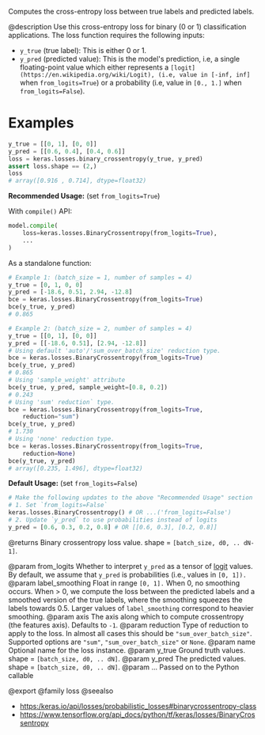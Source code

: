 Computes the cross-entropy loss between true labels and predicted labels.

@description
Use this cross-entropy loss for binary (0 or 1) classification applications.
The loss function requires the following inputs:

- `y_true` (true label): This is either 0 or 1.
- `y_pred` (predicted value): This is the model's prediction, i.e, a single
    floating-point value which either represents a
    `[logit](https://en.wikipedia.org/wiki/Logit), (i.e, value in [-inf, inf]`
    when `from_logits=True`) or a probability (i.e, value in `[0., 1.]` when
    `from_logits=False`).

# Examples
```python
y_true = [[0, 1], [0, 0]]
y_pred = [[0.6, 0.4], [0.4, 0.6]]
loss = keras.losses.binary_crossentropy(y_true, y_pred)
assert loss.shape == (2,)
loss
# array([0.916 , 0.714], dtype=float32)
```
**Recommended Usage:** (set `from_logits=True`)

With `compile()` API:

```python
model.compile(
    loss=keras.losses.BinaryCrossentropy(from_logits=True),
    ...
)
```

As a standalone function:

```python
# Example 1: (batch_size = 1, number of samples = 4)
y_true = [0, 1, 0, 0]
y_pred = [-18.6, 0.51, 2.94, -12.8]
bce = keras.losses.BinaryCrossentropy(from_logits=True)
bce(y_true, y_pred)
# 0.865
```

```python
# Example 2: (batch_size = 2, number of samples = 4)
y_true = [[0, 1], [0, 0]]
y_pred = [[-18.6, 0.51], [2.94, -12.8]]
# Using default 'auto'/'sum_over_batch_size' reduction type.
bce = keras.losses.BinaryCrossentropy(from_logits=True)
bce(y_true, y_pred)
# 0.865
# Using 'sample_weight' attribute
bce(y_true, y_pred, sample_weight=[0.8, 0.2])
# 0.243
# Using 'sum' reduction` type.
bce = keras.losses.BinaryCrossentropy(from_logits=True,
    reduction="sum")
bce(y_true, y_pred)
# 1.730
# Using 'none' reduction type.
bce = keras.losses.BinaryCrossentropy(from_logits=True,
    reduction=None)
bce(y_true, y_pred)
# array([0.235, 1.496], dtype=float32)
```

**Default Usage:** (set `from_logits=False`)

```python
# Make the following updates to the above "Recommended Usage" section
# 1. Set `from_logits=False`
keras.losses.BinaryCrossentropy() # OR ...('from_logits=False')
# 2. Update `y_pred` to use probabilities instead of logits
y_pred = [0.6, 0.3, 0.2, 0.8] # OR [[0.6, 0.3], [0.2, 0.8]]
```

@returns
Binary crossentropy loss value. shape = `[batch_size, d0, .. dN-1]`.

@param from_logits Whether to interpret `y_pred` as a tensor of
    [logit](https://en.wikipedia.org/wiki/Logit) values. By default, we
    assume that `y_pred` is probabilities (i.e., values in `[0, 1]).`
@param label_smoothing Float in range `[0, 1].` When 0, no smoothing occurs.
    When > 0, we compute the loss between the predicted labels
    and a smoothed version of the true labels, where the smoothing
    squeezes the labels towards 0.5. Larger values of
    `label_smoothing` correspond to heavier smoothing.
@param axis The axis along which to compute crossentropy (the features axis).
    Defaults to `-1`.
@param reduction Type of reduction to apply to the loss. In almost all cases
    this should be `"sum_over_batch_size"`.
    Supported options are `"sum"`, `"sum_over_batch_size"` or `None`.
@param name Optional name for the loss instance.
@param y_true Ground truth values. shape = `[batch_size, d0, .. dN]`.
@param y_pred The predicted values. shape = `[batch_size, d0, .. dN]`.
@param ... Passed on to the Python callable

@export
@family loss
@seealso
+ <https:/keras.io/api/losses/probabilistic_losses#binarycrossentropy-class>
+ <https://www.tensorflow.org/api_docs/python/tf/keras/losses/BinaryCrossentropy>
